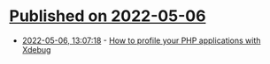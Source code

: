 # [Published on 2022-05-06](index.md)

* [2022-05-06, 13:07:18](https://news.ycombinator.com/item?id=31284651) - [How to profile your PHP applications with Xdebug](https://www.vincentbroute.fr/blog/how-to-profile-your-php-applications-with-xdebug/)
